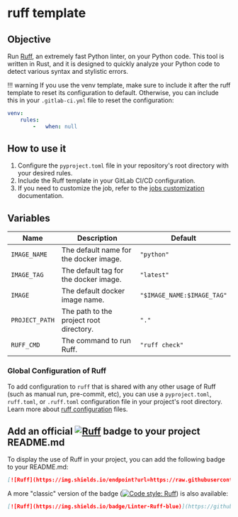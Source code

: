 # ruff template

## Objective

Run [Ruff](https://github.com/astral-sh/ruff), an extremely fast Python linter, on your
Python code. This tool is written in Rust, and it is designed to quickly analyze your
Python code to detect various syntax and stylistic errors.

!!! warning If you use the venv template, make sure to include it after the ruff
template to reset its configuration to default. Otherwise, you can include this in your
`.gitlab-ci.yml` file to reset the configuration:

```yaml
venv:
    rules:
        -   when: null
```

## How to use it

1. Configure the `pyproject.toml` file in your repository's root directory with your
   desired rules.
2. Include the Ruff template in your GitLab CI/CD configuration.
3. If you need to customize the job, refer to
   the [jobs customization](https://docs.r2devops.io/get-started/use-templates/#job-templates-customization)
   documentation.

## Variables

| Name           | Description                             | Default                    |
|----------------|-----------------------------------------|----------------------------|
| `IMAGE_NAME`   | The default name for the docker image.  | `"python"`                 |
| `IMAGE_TAG`    | The default tag for the docker image.   | `"latest"`                 |
| `IMAGE`        | The default docker image name.          | `"$IMAGE_NAME:$IMAGE_TAG"` |
| `PROJECT_PATH` | The path to the project root directory. | `"."`                      |
| `RUFF_CMD`     | The command to run Ruff.                | `"ruff check"`             |

### Global Configuration of Ruff

To add configuration to `ruff` that is shared with any other usage of Ruff (such as
manual run, pre-commit, etc), you can use a `pyproject.toml`, `ruff.toml`,
or `.ruff.toml` configuration file in your project's root directory. Learn more
about [ruff configuration](https://beta.ruff.rs/docs/configuration/) files.

## Add an official [![Ruff](https://img.shields.io/endpoint?url=https://raw.githubusercontent.com/astral-sh/ruff/main/assets/badge/v2.json)](https://github.com/astral-sh/ruff) badge to your project README.md

To display the use of Ruff in your project, you can add the following badge to your
README.md:

```markdown
[![Ruff](https://img.shields.io/endpoint?url=https://raw.githubusercontent.com/astral-sh/ruff/main/assets/badge/v2.json)](https://github.com/astral-sh/ruff)
```

A more "classic" version of the
badge ([![Code style: Ruff](https://img.shields.io/badge/Linter-Ruff-blue)](https://github.com/astral-sh/ruff))
is also available:

```markdown
[![Ruff](https://img.shields.io/badge/Linter-Ruff-blue)](https://github.com/astral-sh/ruff)
```
